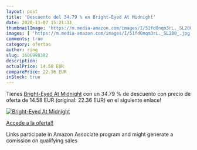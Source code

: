 ```yaml
---
layout: post
title: 'Descuento del 34.79 % en Bright-Eyed At Midnight'
date: 2020-11-07 15:21:33
thumbnailImage: 'https://m.media-amazon.com/images/I/51fdOnqm3rL._SL200_.jpg'
images: [ 'https://m.media-amazon.com/images/I/51fdOnqm3rL._SL200_.jpg' ]
comments: true
category: ofertas
author: ring
slug: 1606998382
description:
actualPrice: 14.58 EUR
comparePrice: 22.36 EUR
inStock: true
---
```


Tienes [Bright-Eyed At Midnight](https://www.amazon.es/dp/1606998382/?tag=tolees-21) con un 34.79 % de descuento con precio de oferta de 14.58 EUR (original: 22.36 EUR) en el siguiente enlace!

[![Bright-Eyed At Midnight](https://m.media-amazon.com/images/I/51fdOnqm3rL._SL200_.jpg)](https://www.amazon.es/dp/1606998382/?tag=tolees-21)

[Accede a la oferta!!](https://www.amazon.es/dp/1606998382/?tag=tolees-21)

Links participate in Amazon Associate program and might generate a comission on qualifying sales


